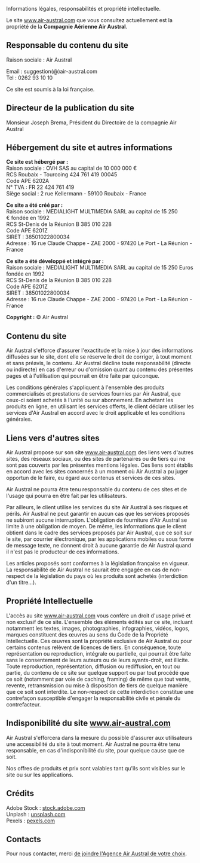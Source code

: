 Informations légales, responsabilités et propriété intellectuelle.

Le site www.air-austral.com que vous consultez actuellement est la propriété de la **Compagnie Aérienne Air Austral**.

Responsable du contenu du site
------------------------------

Raison sociale : Air Austral  
  
Email : suggestion(@)air-austral.com  
Tel : 0262 93 10 10

Ce site est soumis à la loi française.

Directeur de la publication du site
-----------------------------------

Monsieur Joseph Brema, Président du Directoire de la compagnie Air Austral

Hébergement du site et autres informations
------------------------------------------

**Ce site est hébergé par :**  
Raison sociale : OVH SAS au capital de 10 000 000 €  
RCS Roubaix - Tourcoing 424 761 419 00045  
Code APE 6202A  
N° TVA : FR 22 424 761 419  
Siège social : 2 rue Kellermann - 59100 Roubaix - France  
  
**Ce site a été créé par :**  
Raison sociale : MEDIALIGHT MULTIMEDIA SARL au capital de 15 250 € fondée en 1992  
RCS St-Denis de la Réunion B 385 010 228  
Code APE 6201Z  
SIRET : 38501022800034  
Adresse : 16 rue Claude Chappe - ZAE 2000 - 97420 Le Port - La Réunion - France

  
**Ce site a été développé et intégré par :**  
Raison sociale : MEDIALIGHT MULTIMEDIA SARL au capital de 15 250 Euros fondée en 1992  
RCS St-Denis de la Réunion B 385 010 228  
Code APE 6201Z  
SIRET : 38501022800034  
Adresse : 16 rue Claude Chappe - ZAE 2000 - 97420 Le Port - La Réunion - France

  
**Copyright :** © Air Austral

Contenu du site
---------------

Air Austral s'efforce d'assurer l'exactitude et la mise à jour des informations diffusées sur le site, dont elle se réserve le droit de corriger, à tout moment et sans préavis, le contenu. Air Austral décline toute responsabilité (directe ou indirecte) en cas d'erreur ou d'omission quant au contenu des présentes pages et à l'utilisation qui pourrait en être faite par quiconque.

Les conditions générales s'appliquent à l'ensemble des produits commercialisés et prestations de services fournies par Air Austral, que ceux-ci soient achetés à l'unité ou sur abonnement. En achetant les produits en ligne, en utilisant les services offerts, le client déclare utiliser les services d'Air Austral en accord avec le droit applicable et les conditions générales.

Liens vers d'autres sites
-------------------------

Air Austral propose sur son site www.air-austral.com des liens vers d'autres sites, des réseaux sociaux, ou des sites de partenaires ou de tiers qui ne sont pas couverts par les présentes mentions légales. Ces liens sont établis en accord avec les sites concernés à un moment où Air Austral a pu juger opportun de le faire, eu égard aux contenus et services de ces sites.

Air Austral ne pourra être tenu responsable du contenu de ces sites et de l'usage qui pourra en être fait par les utilisateurs.

Par ailleurs, le client utilise les services du site Air Austral à ses risques et périls. Air Austral ne peut garantir en aucun cas que les services proposés ne subiront aucune interruption. L'obligation de fourniture d'Air Austral se limite à une obligation de moyen. De même, les informations que le client obtient dans le cadre des services proposés par Air Austral, que ce soit sur le site, par courrier électronique, par les applications mobiles ou sous forme de message texte, ne donnent droit à aucune garantie de Air Austral quand il n'est pas le producteur de ces informations.

Les articles proposés sont conformes à la législation française en vigueur. La responsabilité de Air Austral ne saurait être engagée en cas de non-respect de la législation du pays où les produits sont achetés (interdiction d'un titre…).

Propriété Intellectuelle
------------------------

L'accès au site www.air-austral.com vous confère un droit d'usage privé et non exclusif de ce site. L'ensemble des éléments édités sur ce site, incluant notamment les textes, images, photographies, infographies, vidéos, logos, marques constituent des œuvres au sens du Code de la Propriété Intellectuelle. Ces œuvres sont la propriété exclusive de Air Austral ou pour certains contenus relèvent de licences de tiers. En conséquence, toute représentation ou reproduction, intégrale ou partielle, qui pourrait être faite sans le consentement de leurs auteurs ou de leurs ayants-droit, est illicite. Toute reproduction, représentation, diffusion ou rediffusion, en tout ou partie, du contenu de ce site sur quelque support ou par tout procédé que ce soit (notamment par voie de caching, framing) de même que tout vente, revente, retransmission ou mise à disposition de tiers de quelque manière que ce soit sont interdite. Le non-respect de cette interdiction constitue une contrefaçon susceptible d'engager la responsabilité civile et pénale du contrefacteur.

Indisponibilité du site www.air-austral.com
-------------------------------------------

Air Austral s'efforcera dans la mesure du possible d'assurer aux utilisateurs une accessibilité du site à tout moment. Air Austral ne pourra être tenu responsable, en cas d'indisponibilité du site, pour quelque cause que ce soit.

Nos offres de produits et prix sont valables tant qu'ils sont visibles sur le site ou sur les applications.

Crédits
-------

Adobe Stock : [stock.adobe.com](https://stock.adobe.com/fr/ "Adobe Stock")  
Unplash : [unsplash.com](https://unsplash.com/ "UNSPLASH")  
Pexels : [pexels.com](https://www.pexels.com/fr-fr/ "PEXELS")

Contacts
--------

Pour nous contacter, merci [de joindre l'Agence Air Austral de votre choix](https://www.air-austral.com/a-propos-dair-austral/nous-contacter.html "Opens internal link in current window").